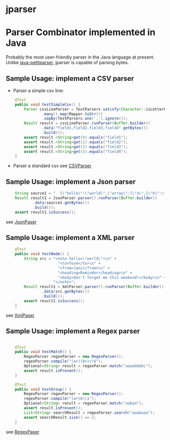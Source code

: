 # jparser

# Parser Combinator implemented in Java

Probably the most user-friendly parser in the Java language at present.
Unlike [java-petitparser](https://github.com/petitparser/java-petitparser), jparser is capable of parsing bytes.

## Sample Usage: implement a CSV parser
* Parser a simple csv line:
```java
    @Test
    public void testSimpleCsv() {
        Parser csvLineParser = TextParsers.satisfy(Character::isLetterOrDigit)
                .many().map(Mapper.toStr())
                .sepBy(TextParsers.one(',').ignore());
        Result result = csvLineParser.runParser(Buffer.builder()
                .data("field1,field2,field3,field4".getBytes())
                .build());
        assert result.<String>get(0).equals("field1");
        assert result.<String>get(1).equals("field2");
        assert result.<String>get(2).equals("field3");
        assert result.<String>get(3).equals("field4");
    }
```
* Parser a standard csv
see [CSVParser](https://github.com/janlely/jparser/blob/main/src/main/java/org/jay/parser/impl/csv/CsvParser.java)

## Sample Usage: implement a Json parser
```java
    String source1 = "  {\"hello\":\"world\",\"array\":[\"a\",{\"b\":\"c\"},null,123.4],\"name\":\"jay\"}  ";
    Result result1 = JsonParser.parser().runParser(Buffer.builder()
            .data(source1.getBytes())
            .build());
    assert result1.isSuccess();
```
see [JsonPaser](https://github.com/janlely/jparser/blob/main/src/main/java/org/jay/parser/impl/json/JsonParser.java)


## Sample Usage: implement a XML parser
```java
    @Test
    public void testNode() {
        String src = "<note hello=\"world\">\n" +
                       "<to>Tove</to>\n" +
                       "<from>Jani</from>\n" +
                       "<heading>Reminder</heading>\n" +
                       "<body>Don't forget me this weekend!</body>\n" +
                     "</note>";
        Result result1 = XmlParser.parser().runParser(Buffer.builder()
                .data(src.getBytes())
                .build());
        assert result1.isSuccess();
    }
```
see [XmlPaser](https://github.com/janlely/jparser/blob/main/src/main/java/org/jay/parser/impl/xml/XmlParser.java)


## Sample Usage: implement a Regex parser
```java

    @Test
    public void testMatch() {
        RegexParser regexParser = new RegexParser();
        regexParser.compile("(a+)(b+)c?$");
        Optional<String> result = regexParser.match("aaaabbbbc");
        assert result.isPresent();
    }

    @Test
    public void testGroup() {
        RegexParser regexParser = new RegexParser();
        regexParser.compile("(a+)b\\1");
        Optional<String> result = regexParser.match("aabaa");
        assert result.isPresent();
        List<String> searchResult = regexParser.search("aaabaaa");
        assert searchResult.size() == 2;
    }
```
see [RegexPaser](https://github.com/janlely/jparser/blob/main/src/main/java/org/jay/parser/impl/regex/RegexParser.java)


